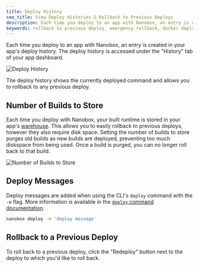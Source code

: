 ```yaml
---
title: Deploy History
seo_title: View Deploy Histories & Rollback to Previous Deploys
description: Each time you deploy to an app with Nanobox, an entry is created in your app's deploy history and a build stored. You can then rollback to previous deploys.
keywords: rollback to previous deploy, emergency rollback, docker deploy history
---
```


Each time you deploy to an app with Nanobox, an entry is created in your app's deploy history. The deploy history is accessed under the "History" tab of your app dashboard.

![Deploy History](/assets/images/deploy-history.png)

The deploy history shows the currently deployed command and allows you to rollback to any previous deploy.

## Number of Builds to Store
Each time you deploy with Nanobox, your built runtime is stored in your app's [warehouse](/live-app-management/platform-components/). This allows you to easily rollback to previous deploys, however they also require disk space. Setting the number of builds to store purges old builds as new builds are deployed, preventing too much diskspace from being used. Once a build is purged, you can no longer roll back to that build.

![Number of Builds to Store](deploy-history-build-count.png)

## Deploy Messages
Deploy messages are added when using the CLI's `deploy` command with the `-m` flag. More information is available in the [`deploy` command documentation](/cli/deploy/).

```bash
nanobox deploy -m 'deploy message'
```

## Rollback to a Previous Deploy
To roll back to a previous deploy, click the "Redeploy" button next to the deploy to which you'd like to roll back.
